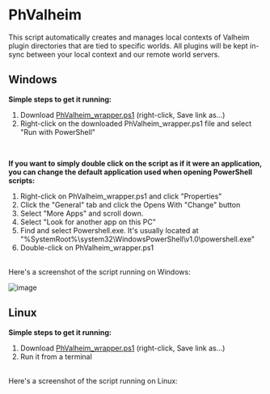 # PhValheim
This script automatically creates and manages local contexts of Valheim plugin directories that are tied to specific worlds. All plugins will be kept in-sync between your local context and our remote world servers.
<br>
## Windows
<strong>Simple steps to get it running:</strong>
1. Download [PhValheim_wrapper.ps1](https://raw.githubusercontent.com/brianmiller/PhValheim/main/PhValheim_wrapper.ps1) (right-click, Save link as...)
2. Right-click on the downloaded PhValheim_wrapper.ps1 file and select "Run with PowerShell"
<br>

<strong>If you want to simply double click on the script as if it were an application, you can change the default application used when opening PowerShell scripts:</strong>

1. Right-click on PhValheim_wrapper.ps1 and click "Properties"
2. Click the "General" tab and click the Opens With "Change" button
3. Select "More Apps" and scroll down.
4. Select "Look for another app on this PC"
5. Find and select Powershell.exe. It's usually located at "%SystemRoot%\system32\WindowsPowerShell\v1.0\powershell.exe"
6. Double-click on PhValheim_wrapper.ps1

<br>
Here's a screenshot of the script running on Windows:

![image](https://user-images.githubusercontent.com/342276/152061803-5f2c1a68-ce02-45dc-826c-9c63905c044b.png)
<br>

## Linux
<strong>Simple steps to get it running:</strong>
1. Download [PhValheim_wrapper.ps1](https://raw.githubusercontent.com/brianmiller/PhValheim/main/PhValheim_wrapper.ps1) (right-click, Save link as...)
2. Run it from a terminal

<br>
Here's a screenshot of the script running on Linux:



